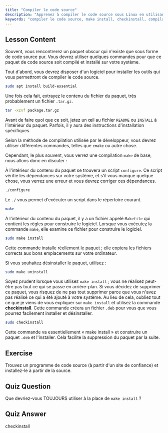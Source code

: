 ```yaml
---
title: "Compiler le code source"
description: "Apprenez à compiler le code source sous Linux en utilisant make, configure et checkinstall. Comprenez le processus de construction pour les utilisateurs débutants et intermédiaires."
keywords: "compiler le code source, make install, checkinstall, compilation Linux, build-essential, tutoriel Linux, guide du débutant"
---
```


## Lesson Content

Souvent, vous rencontrerez un paquet obscur qui n'existe que sous forme de code source pur. Vous devrez utiliser quelques commandes pour que ce paquet de code source soit compilé et installé sur votre système.

Tout d'abord, vous devrez disposer d'un logiciel pour installer les outils qui vous permettront de compiler le code source.

```bash
sudo apt install build-essential
```

Une fois cela fait, extrayez le contenu du fichier du paquet, très probablement un fichier `.tar.gz`.

```bash
tar -xzvf package.tar.gz
```

Avant de faire quoi que ce soit, jetez un œil au fichier `README` ou `INSTALL` à l'intérieur du paquet. Parfois, il y aura des instructions d'installation spécifiques.

Selon la méthode de compilation utilisée par le développeur, vous devrez utiliser différentes commandes, telles que `cmake` ou autre chose.

Cependant, le plus souvent, vous verrez une compilation `make` de base, nous allons donc en discuter :

À l'intérieur du contenu du paquet se trouvera un script `configure`. Ce script vérifie les dépendances sur votre système, et s'il vous manque quelque chose, vous verrez une erreur et vous devrez corriger ces dépendances.

```bash
./configure
```

Le `./` vous permet d'exécuter un script dans le répertoire courant.

```bash
make
```

À l'intérieur du contenu du paquet, il y a un fichier appelé `Makefile` qui contient les règles pour construire le logiciel. Lorsque vous exécutez la commande `make`, elle examine ce fichier pour construire le logiciel.

```bash
sudo make install
```

Cette commande installe réellement le paquet ; elle copiera les fichiers corrects aux bons emplacements sur votre ordinateur.

Si vous souhaitez désinstaller le paquet, utilisez :

```bash
sudo make uninstall
```

Soyez prudent lorsque vous utilisez `make install` ; vous ne réalisez peut-être pas tout ce qui se passe en arrière-plan. Si vous décidez de supprimer ce paquet, vous risquez de ne pas tout supprimer parce que vous n'avez pas réalisé ce qui a été ajouté à votre système. Au lieu de cela, oubliez tout ce que je viens de vous expliquer sur `make install` et utilisez la commande **checkinstall**. Cette commande créera un fichier `.deb` pour vous que vous pourrez facilement installer et désinstaller.

```bash
sudo checkinstall
```

Cette commande va essentiellement « make install » et construire un paquet `.deb` et l'installer. Cela facilite la suppression du paquet par la suite.

## Exercise

Trouvez un programme de code source (à partir d'un site de confiance) et installez-le à partir de la source.

## Quiz Question

Que devriez-vous TOUJOURS utiliser à la place de `make install` ?

## Quiz Answer

checkinstall
